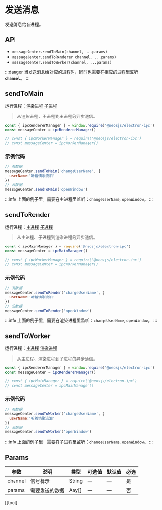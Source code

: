 # 发送消息 <BadgeTip text="main" type="green"></BadgeTip> <BadgeTip text="renderer" type="green"></BadgeTip> <BadgeTip text="worker" type="green"></BadgeTip>

发送消息给各进程。

## API
- `messageCenter.sendToMain(channel, ...params)`
- `messageCenter.sendToRenderer(channel, ...params)`
- `messageCenter.sendToWorker(channel, ...params)`

:::danger
当发送消息给对应的进程时，同时也需要在相应的进程里监听 <b>`channel`</b>。
:::

## sendToMain 
运行进程：[渲染进程](https://www.electronjs.org/docs/glossary#renderer-process) [子进程](https://nodejs.org/api/child_process.html)

> 从渲染进程、子进程到主进程的异步通信。

```js
const { ipcRendererManager } = window.require('@neosjs/electron-ipc')
const messageCenter = ipcRendererManager()

// const { ipcWorkerManager } = require('@neosjs/electron-ipc')
// const messageCenter = ipcWorkerManager()
```
### 示例代码
```js
// 有数据
messageCenter.sendToMain('changeUserName', {
  userName:'听着情歌流泪'
})
// 没数据
messageCenter.sendToMain('openWindow')
```
:::info
上面的例子里，需要在主进程里监听：`changeUserName`, `openWindow`。
:::

## sendToRender 
运行进程：[主进程](https://www.electronjs.org/docs/glossary#main-process) [子进程](https://nodejs.org/api/child_process.html)

> 从主进程、子进程到渲染进程的异步通信。

```js
const { ipcMainManager } = require('@neosjs/electron-ipc')
const messageCenter = ipcMainManager()

// const { ipcWorkerManager } = require('@neosjs/electron-ipc')
// const messageCenter = ipcWorkerManager()
```
### 示例代码
```js
// 有数据
messageCenter.sendToRender('changeUserName', {
  userName:'听着情歌流泪'
})
// 没数据
messageCenter.sendToRender('openWindow')
```
:::info
上面的例子里，需要在渲染进程里监听：`changeUserName`, `openWindow`。
:::

## sendToWorker

运行进程：[主进程](https://www.electronjs.org/docs/glossary#main-process) [渲染进程](https://www.electronjs.org/docs/glossary#renderer-process)

> 从主进程、渲染进程到子进程的异步通信。

```js
const { ipcRendererManager } = window.require('@neosjs/electron-ipc')
const messageCenter = ipcRendererManager()

// const { ipcMainManager } = require('@neosjs/electron-ipc')
// const messageCenter = ipcMainManager()
```
### 示例代码
```js
// 有数据
messageCenter.sendToWorker('changeUserName', {
  userName:'听着情歌流泪'
})
// 没数据
messageCenter.sendToWorker('openWindow')
```
:::info
上面的例子里，需要在子进程里监听：`changeUserName`, `openWindow`。
:::

## Params

| 参数                        | 说明                       | 类型   | 可选值          | 默认值       | 必选  |
| --------------------------- | -------------------------- | ------ | --------------- | ------------ |------------ |
| channel               | 信号标示           | String | —               | —            | 是 |
| params          | 需要发送的数据                   | Any[] | —           | —           | 否 |

[[toc]]
